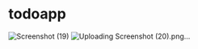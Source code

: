 # todoapp

![Screenshot (19)](https://user-images.githubusercontent.com/77735813/153722359-c4ffb62e-16ab-40ab-b9a8-bac82c3d1e05.png)
![Uploading Screenshot (20).png…]()

